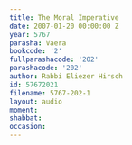 ```yaml
---
title: The Moral Imperative
date: 2007-01-20 00:00:00 Z
year: 5767
parasha: Vaera
bookcode: '2'
fullparashacode: '202'
parashacode: '202'
author: Rabbi Eliezer Hirsch
id: 57672021
filename: 5767-202-1
layout: audio
moment: 
shabbat: 
occasion: 
---
```



